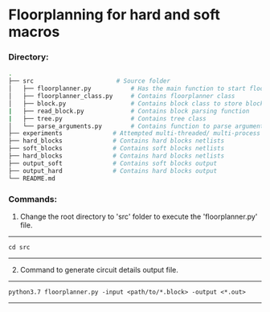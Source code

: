 # Floorplanning for hard and soft macros

### Directory:
```bash
.
├── src                       # Source folder
│   ├── floorplanner.py           # Has the main function to start floorplanner
│   ├── floorplanner_class.py     # Contains floorplanner class
│   ├── block.py       			  # Contains block class to store block details
|   ├── read_block.py             # Contains block parsing function
|   ├── tree.py                   # Contains tree class
│   └── parse_arguments.py        # Contains function to parse arguments for floorplanner.py
├── experiments	             # Attempted multi-threaded/ multi-process approches
├── hard_blocks              # Contains hard blocks netlists
├── soft_blocks              # Contains soft blocks netlists
├── hard_blocks              # Contains hard blocks netlists
├── output_soft              # Contains soft blocks output
├── output_hard              # Contains hard blocks output
└── README.md
```

### Commands:

1. Change the root directory to 'src' folder to execute the 'floorplanner.py' file.
------------------------------------------------------------
    cd src
------------------------------------------------------------

2. Command to generate circuit details output file.
----------------------------------------------------------------------------------
    python3.7 floorplanner.py -input <path/to/*.block> -output <*.out>
----------------------------------------------------------------------------------
